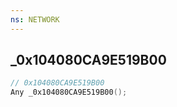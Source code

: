 ```yaml
---
ns: NETWORK
---
```

## _0x104080CA9E519B00

```c
// 0x104080CA9E519B00
Any _0x104080CA9E519B00();
```

